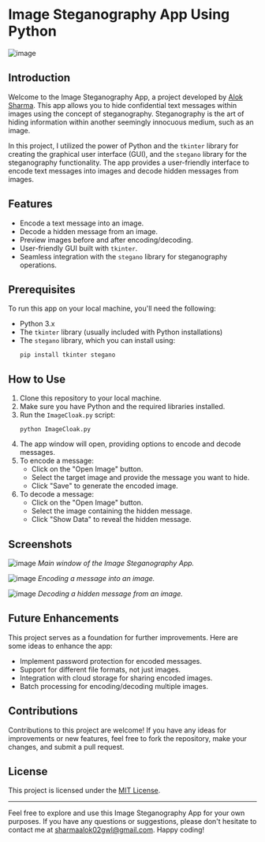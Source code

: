 # Image Steganography App Using Python

![image](https://github.com/Alok-2002/Image_Steganography_App_Using_Python/assets/93814546/31f0b3b5-830f-4f49-a32e-591889840123)


## Introduction

Welcome to the Image Steganography App, a project developed by [Alok Sharma](https://github.com/alok-2002). This app allows you to hide confidential text messages within images using the concept of steganography. Steganography is the art of hiding information within another seemingly innocuous medium, such as an image.

In this project, I utilized the power of Python and the `tkinter` library for creating the graphical user interface (GUI), and the `stegano` library for the steganography functionality. The app provides a user-friendly interface to encode text messages into images and decode hidden messages from images.

## Features

- Encode a text message into an image.
- Decode a hidden message from an image.
- Preview images before and after encoding/decoding.
- User-friendly GUI built with `tkinter`.
- Seamless integration with the `stegano` library for steganography operations.

## Prerequisites

To run this app on your local machine, you'll need the following:

- Python 3.x
- The `tkinter` library (usually included with Python installations)
- The `stegano` library, which you can install using:
  ```
  pip install tkinter stegano
  ```

## How to Use

1. Clone this repository to your local machine.
2. Make sure you have Python and the required libraries installed.
3. Run the `ImageCloak.py` script:
   ```
   python ImageCloak.py
   ```
4. The app window will open, providing options to encode and decode messages.
5. To encode a message:
   - Click on the "Open Image" button.
   - Select the target image and provide the message you want to hide.
   - Click "Save" to generate the encoded image.
6. To decode a message:
   - Click on the "Open Image" button.
   - Select the image containing the hidden message.
   - Click "Show Data" to reveal the hidden message.

## Screenshots

![image](https://github.com/Alok-2002/Image_Steganography_App_Using_Python/assets/93814546/989d4447-ec4b-43d5-9322-bd599cbfc6f9)
_Main window of the Image Steganography App._

![image](https://github.com/Alok-2002/Image_Steganography_App_Using_Python/assets/93814546/dc60f4d2-4635-4d12-a378-79e6a564153b)
_Encoding a message into an image._

![image](https://github.com/Alok-2002/Image_Steganography_App_Using_Python/assets/93814546/ea90a532-9754-4153-a415-46d9d16381e0)
_Decoding a hidden message from an image._

## Future Enhancements

This project serves as a foundation for further improvements. Here are some ideas to enhance the app:

- Implement password protection for encoded messages.
- Support for different file formats, not just images.
- Integration with cloud storage for sharing encoded images.
- Batch processing for encoding/decoding multiple images.

## Contributions

Contributions to this project are welcome! If you have any ideas for improvements or new features, feel free to fork the repository, make your changes, and submit a pull request.

## License

This project is licensed under the [MIT License](LICENSE).

---

Feel free to explore and use this Image Steganography App for your own purposes. If you have any questions or suggestions, please don't hesitate to contact me at [sharmaalok02gwl@gmail.com](mailto:sharmaalok02gwl@gmail.com). Happy coding!
